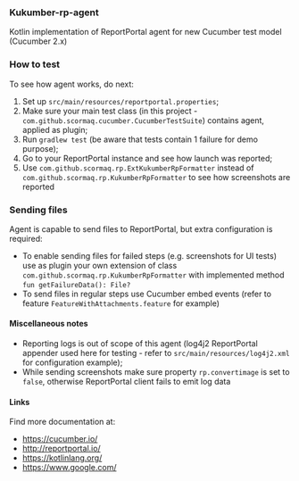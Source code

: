 ### Kukumber-rp-agent
Kotlin implementation of ReportPortal agent for new Cucumber test model (Cucumber 2.x)

### How to test
To see how agent works, do next:
1. Set up `src/main/resources/reportportal.properties`;
2. Make sure your main test class (in this project - `com.github.scormaq.cucumber.CucumberTestSuite`) contains agent, applied as plugin; 
3. Run `gradlew test` (be aware that tests contain 1 failure for demo purpose);
4. Go to your ReportPortal instance and see how launch was reported;
5. Use `com.github.scormaq.rp.ExtKukumberRpFormatter` instead of `com.github.scormaq.rp.KukumberRpFormatter` to see how screenshots are reported

### Sending files
Agent is capable to send files to ReportPortal, but extra configuration is required:
* To enable sending files for failed steps (e.g. screenshots for UI tests) use as plugin your own extension of class `com.github.scormaq.rp.KukumberRpFormatter` with implemented method `fun getFailureData(): File?`
* To send files in regular steps use Cucumber embed events (refer to feature `FeatureWithAttachments.feature` for example)

#### Miscellaneous notes
* Reporting logs is out of scope of this agent (log4j2 ReportPortal appender used here for testing - refer to `src/main/resources/log4j2.xml` for configuration example);
* While sending screenshots make sure property `rp.convertimage` is set to `false`, otherwise ReportPortal client fails to emit log data

#### Links
Find more documentation at:
* https://cucumber.io/ 
* http://reportportal.io/
* https://kotlinlang.org/
* https://www.google.com/